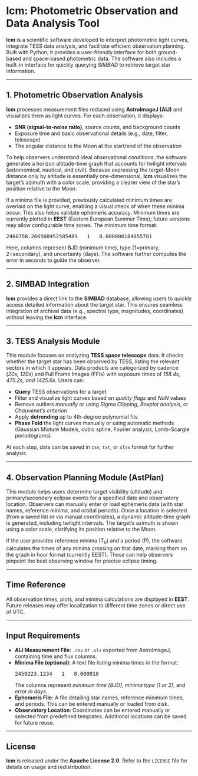 <!DOCTYPE html>
<html lang="en">
<head>
  <meta charset="UTF-8">
  <title>lcm - Photometric Observation and Data Analysis Tool</title>
</head>
<body>

<h1>lcm: Photometric Observation and Data Analysis Tool</h1>

<p>
  <strong>lcm</strong> is a scientific software developed to interpret photometric light curves,
  integrate TESS data analysis, and facilitate efficient observation planning. Built with Python,
  it provides a user-friendly interface for both ground-based and space-based photometric data.
  The software also includes a built-in interface for quickly querying <em>SIMBAD</em> to retrieve
  target star information.
</p>

<hr>

<h2>1. Photometric Observation Analysis</h2>
<p>
  <strong>lcm</strong> processes measurement files reduced using <strong>AstroImageJ (AIJ)</strong> and visualizes them
  as light curves. For each observation, it displays:
</p>
<ul>
  <li><strong>SNR (signal-to-noise ratio)</strong>, source counts, and background counts</li>
  <li>Exposure time and basic observational details (e.g., date, filter, telescope)</li>
  <li>The angular distance to the Moon at the start/end of the observation</li>
</ul>
<p>
  To help observers understand ideal observational conditions, the software generates a 
  horizon altitude-time graph that accounts for twilight intervals (astronomical, nautical, 
  and civil). Because expressing the target-Moon distance only by altitude is essentially 
  one-dimensional, <strong>lcm</strong> visualizes the target’s azimuth with a color scale, providing
  a clearer view of the star’s position relative to the Moon.
</p>
<p>
  If a minima file is provided, previously calculated minimum times are overlaid on the 
  light curve, enabling a visual check of when these minima occur. This also helps validate 
  ephemeris accuracy. Minimum times are currently plotted in <strong>EEST</strong> (Eastern European 
  Summer Time); future versions may allow configurable time zones. The minimum time format:
</p>
<pre>2460758.266568452585489   1   0.000008184855781</pre>
<p>
  Here, columns represent BJD (minimum time), type (1=primary, 2=secondary), and uncertainty 
  (days). The software further computes the error in seconds to guide the observer.
</p>

<hr>

<h2>2. SIMBAD Integration</h2>
<p>
  <strong>lcm</strong> provides a direct link to the <strong>SIMBAD</strong> database, allowing users
  to quickly access detailed information about the target star. This ensures seamless
  integration of archival data (e.g., spectral type, magnitudes, coordinates) without
  leaving the <strong>lcm</strong> interface.
</p>

<hr>

<h2>3. TESS Analysis Module</h2>
<p>
  This module focuses on analyzing <strong>TESS space telescope</strong> data. It checks whether
  the target star has been observed by TESS, listing the relevant sectors in which it appears.
  Data products are categorized by cadence (<em>20s, 120s</em>) and Full Frame Images (FFIs) 
  with exposure times of <em>158.4s, 475.2s, and 1425.6s</em>. Users can:
</p>
<ul>
  <li><strong>Query</strong> TESS observations for a target</li>
  <li>Filter and visualize light curves based on <em>quality flags</em> and <em>NaN</em> values</li>
  <li>Remove outliers <em>manually</em> or using <em>Sigma Clipping</em>, <em>Boxplot analysis</em>, or <em>Chauvenet’s criterion</em></li>
  <li>Apply <strong>detrending</strong> up to 4th-degree polynomial fits</li>
  <li><strong>Phase Fold</strong> the light curves manually or using automatic methods 
      (Gaussian Mixture Models, cubic spline, Fourier analysis, Lomb-Scargle periodograms)</li>
</ul>
<p>
  At each step, data can be saved in <code>csv</code>, <code>txt</code>, or <code>xlsx</code> format for
  further analysis. 
</p>

<hr>

<h2>4. Observation Planning Module (AstPlan)</h2>
<p>
  This module helps users determine target visibility (altitude) and primary/secondary
  eclipse events for a specified date and observatory location. Observers can manually
  enter or load ephemeris data (with star names, reference minima, and orbital periods).
  Once a location is selected (from a saved list or via manual coordinates), a dynamic 
  altitude-time graph is generated, including twilight intervals. The target’s azimuth 
  is shown using a color scale, clarifying its position relative to the Moon. 
</p>
<p>
  If the user provides reference minima (T<sub>0</sub>) and a period (P), the software calculates
  the times of any minima crossing on that date, marking them on the graph in hour format 
  (currently EEST). These can help observers pinpoint the best observing window for 
  precise eclipse timing.
</p>

<hr>

<h2>Time Reference</h2>
<p>
  All observation times, plots, and minima calculations are displayed in <strong>EEST</strong>. 
  Future releases may offer localization to different time zones or direct use of UTC.
</p>

<hr>

<h2>Input Requirements</h2>
<ul>
  <li><strong>AIJ Measurement File</strong>: <code>.csv</code> or <code>.xls</code> exported from AstroImageJ, containing
    time and flux columns.</li>
  <li><strong>Minima File (optional)</strong>: A text file listing minima times in the format:
    <pre>2459223.1234   1   0.000010</pre>
    The columns represent <em>minimum time [BJD]</em>, <em>minima type (1 or 2)</em>, 
    and <em>error in days</em>.</li>
  <li><strong>Ephemeris File</strong>: A file detailing star names, reference minimum times, 
    and periods. This can be entered manually or loaded from disk.</li>
  <li><strong>Observatory Location</strong>: Coordinates can be entered manually or selected 
    from predefined templates. Additional locations can be saved for future reuse.</li>
</ul>

<hr>

<h2>License</h2>
<p>
  <strong>lcm</strong> is released under the <strong>Apache License 2.0</strong>. Refer to the <code>LICENSE</code> 
  file for details on usage and redistribution.
</p>

</body>
</html>

